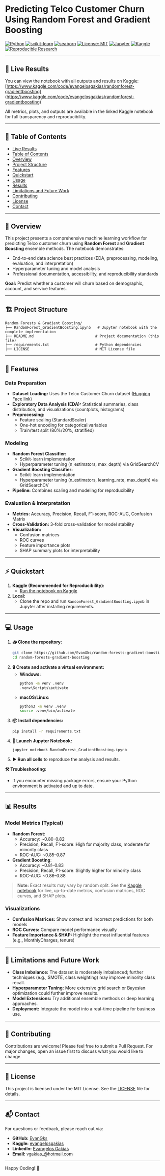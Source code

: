 # Predicting Telco Customer Churn Using Random Forest and Gradient Boosting

[![Python](https://img.shields.io/badge/Python-3.11%2B-blue.svg)](https://www.python.org/)
[![scikit-learn](https://img.shields.io/badge/scikit--learn-1.0%2B-f7931e?logo=scikit-learn&logoColor=white)](https://scikit-learn.org/stable/)
[![seaborn](https://img.shields.io/badge/seaborn-0.11%2B-4c8cbf?logo=seaborn&logoColor=white)](https://seaborn.pydata.org/)
[![License: MIT](https://img.shields.io/badge/License-MIT-yellow.svg)](./LICENSE)
[![Jupyter](https://img.shields.io/badge/Jupyter-Notebook-orange.svg)](https://jupyter.org/)
[![Kaggle](https://img.shields.io/badge/Kaggle-Notebook-blue.svg)](https://www.kaggle.com/code/evangelosgakias/randomforest-gradientboosting)
[![Reproducible Research](https://img.shields.io/badge/Reproducible-Yes-brightgreen.svg)](https://www.kaggle.com/code/evangelosgakias/randomforest-gradientboosting)

---

## 🚀 Live Results

You can view the notebook with all outputs and results on Kaggle:
[https://www.kaggle.com/code/evangelosgakias/randomforest-gradientboosting](https://www.kaggle.com/code/evangelosgakias/randomforest-gradientboosting)

All metrics, plots, and outputs are available in the linked Kaggle notebook for full transparency and reproducibility.

---

## 📑 Table of Contents
- [Live Results](#-live-results)
- [Table of Contents](#-table-of-contents)
- [Overview](#-overview)
- [Project Structure](#-project-structure)
- [Features](#-features)
- [Quickstart](#-quickstart)
- [Usage](#-usage)
- [Results](#-results)
- [Limitations and Future Work](#-limitations-and-future-work)
- [Contributing](#-contributing)
- [License](#-license)
- [Contact](#-contact)

---

## 📝 Overview

This project presents a comprehensive machine learning workflow for predicting Telco customer churn using **Random Forest** and **Gradient Boosting** ensemble methods. The notebook demonstrates:
- End-to-end data science best practices (EDA, preprocessing, modeling, evaluation, and interpretation)
- Hyperparameter tuning and model analysis
- Professional documentation, accessibility, and reproducibility standards

**Goal:** Predict whether a customer will churn based on demographic, account, and service features.

---

## 🏗️ Project Structure
```
Random Forests & Gradient Boosting/
├── RandomForest_GradientBoosting.ipynb   # Jupyter notebook with the complete implementation
├── README.md                            # Project documentation (this file)
├── requirements.txt                     # Python dependencies
├── LICENSE                              # MIT License file
```

---

## 🚀 Features

### Data Preparation
- **Dataset Loading:** Uses the Telco Customer Churn dataset ([Hugging Face link](https://huggingface.co/KawgKawgKawg/Telephone-Company-Churn-Classification-Model/raw/main/Telco-Customer-Churn.csv))
- **Exploratory Data Analysis (EDA):** Statistical summaries, class distribution, and visualizations (countplots, histograms)
- **Preprocessing:**
  - Feature scaling (StandardScaler)
  - One-hot encoding for categorical variables
  - Train/test split (80%/20%, stratified)

### Modeling
- **Random Forest Classifier:**
  - Scikit-learn implementation
  - Hyperparameter tuning (n_estimators, max_depth) via GridSearchCV
- **Gradient Boosting Classifier:**
  - Scikit-learn implementation
  - Hyperparameter tuning (n_estimators, learning_rate, max_depth) via GridSearchCV
- **Pipeline:** Combines scaling and modeling for reproducibility

### Evaluation & Interpretation
- **Metrics:** Accuracy, Precision, Recall, F1-score, ROC-AUC, Confusion Matrix
- **Cross-Validation:** 3-fold cross-validation for model stability
- **Visualization:**
  - Confusion matrices
  - ROC curves
  - Feature importance plots
  - SHAP summary plots for interpretability

---

## ⚡ Quickstart

1. **Kaggle (Recommended for Reproducibility):**
   - [Run the notebook on Kaggle](https://www.kaggle.com/code/evangelosgakias/randomforest-gradientboosting)
2. **Local:**
   - Clone the repo and run `RandomForest_GradientBoosting.ipynb` in Jupyter after installing requirements.

---

## 💻 Usage

1. **📥 Clone the repository:**
   ```bash
   git clone https://github.com/EvanGks/random-forests-gradient-boosting.git
   cd random-forests-gradient-boosting
   ```
2. **🔒 Create and activate a virtual environment:**
   - **Windows:**
     ```bash
     python -m venv .venv
     .venv\Scripts\activate
     ```
   - **macOS/Linux:**
     ```bash
     python3 -m venv .venv
     source .venv/bin/activate
     ```
3. **📦 Install dependencies:**
   ```bash
   pip install -r requirements.txt
   ```
4. **🚀 Launch Jupyter Notebook:**
   ```bash
   jupyter notebook RandomForest_GradientBoosting.ipynb
   ```
5. **▶️ Run all cells** to reproduce the analysis and results.

**🛠️ Troubleshooting:**
- If you encounter missing package errors, ensure your Python environment is activated and up to date.

---

## 📊 Results

### Model Metrics (Typical)
- **Random Forest:**
  - Accuracy: ~0.80–0.82
  - Precision, Recall, F1-score: High for majority class, moderate for minority class
  - ROC-AUC: ~0.85–0.87
- **Gradient Boosting:**
  - Accuracy: ~0.81–0.83
  - Precision, Recall, F1-score: Slightly higher for minority class
  - ROC-AUC: ~0.86–0.88

> **Note:** Exact results may vary by random split. See the [Kaggle notebook](https://www.kaggle.com/code/evangelosgakias/randomforest-gradientboosting) for live, up-to-date metrics, confusion matrices, ROC curves, and SHAP plots.

### Visualizations
- **Confusion Matrices:** Show correct and incorrect predictions for both models
- **ROC Curves:** Compare model performance visually
- **Feature Importance & SHAP:** Highlight the most influential features (e.g., MonthlyCharges, tenure)

---

## 📝 Limitations and Future Work

- **Class Imbalance:** The dataset is moderately imbalanced; further techniques (e.g., SMOTE, class weighting) may improve minority class recall.
- **Hyperparameter Tuning:** More extensive grid search or Bayesian optimization could further improve results.
- **Model Extensions:** Try additional ensemble methods or deep learning approaches.
- **Deployment:** Integrate the model into a real-time pipeline for business use.

---

## 🤝 Contributing

Contributions are welcome! Please feel free to submit a Pull Request. For major changes, open an issue first to discuss what you would like to change.

---

## 📝 License

This project is licensed under the MIT License. See the [LICENSE](./LICENSE) file for details.

---

## 📬 Contact

For questions or feedback, please reach out via:
- **GitHub:** [EvanGks](https://github.com/EvanGks)
- **Kaggle:** [evangelosgakias](https://www.kaggle.com/evangelosgakias)
- **LinkedIn:** [Evangelos Gakias](https://www.linkedin.com/in/evangelos-gakias-346a9072)
- **Email:** [vgakias_@hotmail.com](mailto:vgakias_@hotmail.com)

---

Happy Coding! 🚀